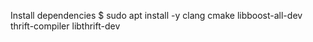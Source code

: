 Install dependencies
  $ sudo apt install -y clang cmake libboost-all-dev thrift-compiler libthrift-dev
